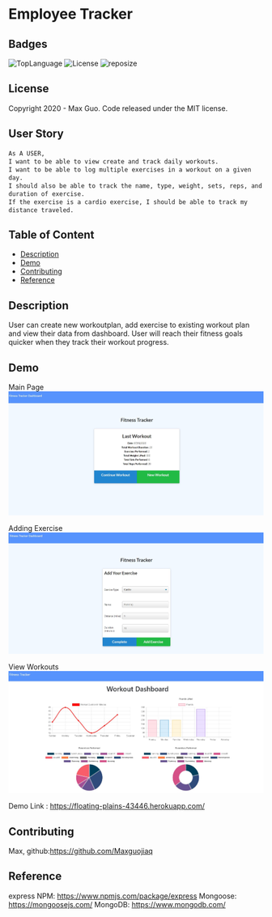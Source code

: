 # Employee Tracker

## Badges

![TopLanguage](https://img.shields.io/github/languages/top/Maxguojiaqi/FitnessTracker)
![License](https://img.shields.io/github/license/Maxguojiaqi/FitnessTracker)
![reposize](https://img.shields.io/github/repo-size/Maxguojiaqi/FitnessTracker)

## License

Copyright 2020 - Max Guo. Code released under the MIT license.

## User Story
```
As A USER, 
I want to be able to view create and track daily workouts. 
I want to be able to log multiple exercises in a workout on a given day. 
I should also be able to track the name, type, weight, sets, reps, and duration of exercise. 
If the exercise is a cardio exercise, I should be able to track my distance traveled.
```
## Table of Content

* [Description](#Description)
* [Demo](#Demo)
* [Contributing](#Contributing)
* [Reference](#Reference)


## Description

User can create new workoutplan, add exercise to existing workout plan and view their data from dashboard.
User will reach their fitness goals quicker when they track their workout progress.


## Demo
Main Page
![appDemo1](./Demos/demo1.JPG)

Adding Exercise
![appDemo2](./Demos/demo2.JPG)

View Workouts
![appDemo3](./Demos/demo3.JPG)

Demo Link : https://floating-plains-43446.herokuapp.com/

## Contributing

Max, github:https://github.com/Maxguojiaq

## Reference
express NPM: https://www.npmjs.com/package/express
Mongoose: https://mongoosejs.com/
MongoDB: https://www.mongodb.com/

